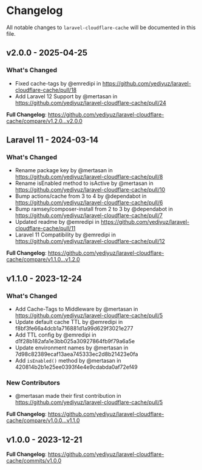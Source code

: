 # Changelog

All notable changes to `laravel-cloudflare-cache` will be documented in this file.

## v2.0.0 - 2025-04-25

### What's Changed

* Fixed cache-tags by @emredipi in https://github.com/yediyuz/laravel-cloudflare-cache/pull/18
* Add Laravel 12 Support by @mertasan in https://github.com/yediyuz/laravel-cloudflare-cache/pull/24

**Full Changelog**: https://github.com/yediyuz/laravel-cloudflare-cache/compare/v1.2.0...v2.0.0

## Laravel 11  - 2024-03-14

### What's Changed

* Rename package key by @mertasan in https://github.com/yediyuz/laravel-cloudflare-cache/pull/8
* Rename isEnabled method to isActive by @mertasan in https://github.com/yediyuz/laravel-cloudflare-cache/pull/10
* Bump actions/cache from 3 to 4 by @dependabot in https://github.com/yediyuz/laravel-cloudflare-cache/pull/6
* Bump ramsey/composer-install from 2 to 3 by @dependabot in https://github.com/yediyuz/laravel-cloudflare-cache/pull/7
* Updated readme by @emredipi in https://github.com/yediyuz/laravel-cloudflare-cache/pull/11
* Laravel 11 Compatibility by @emredipi in https://github.com/yediyuz/laravel-cloudflare-cache/pull/12

**Full Changelog**: https://github.com/yediyuz/laravel-cloudflare-cache/compare/v1.1.0...v1.2.0

## v1.1.0 - 2023-12-24

### What's Changed

* Add Cache-Tags to Middleware by @mertasan in https://github.com/yediyuz/laravel-cloudflare-cache/pull/5
* Update default cache TTL by @emredipi in f8bf3fe66a4dcb1a716881d1a99d629f3021e277
* Add TTL config by @emredipi in d1f28b182afa1e3bb025a30927864fb9f79a6a5e
* Update environment names by @mertasan in 7d98c82389ecaf13aea745333ec2d8b21423e0fa
* Add `isEnabled()` method by @mertasan in 420814b2b1e25ee0393f4e4e9cdabda0af72ef49

### New Contributors

* @mertasan made their first contribution in https://github.com/yediyuz/laravel-cloudflare-cache/pull/5

**Full Changelog**: https://github.com/yediyuz/laravel-cloudflare-cache/compare/v1.0.0...v1.1.0

## v1.0.0 - 2023-12-21

**Full Changelog**: https://github.com/yediyuz/laravel-cloudflare-cache/commits/v1.0.0

